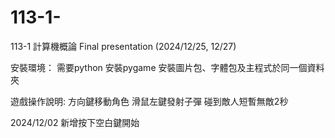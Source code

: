 # 113-1-
113-1 計算機概論 Final presentation (2024/12/25, 12/27)

安裝環境：
需要python
安裝pygame
安裝圖片包、字體包及主程式於同一個資料夾

遊戲操作說明:
方向鍵移動角色
滑鼠左鍵發射子彈
碰到敵人短暫無敵2秒

2024/12/02 新增按下空白鍵開始
